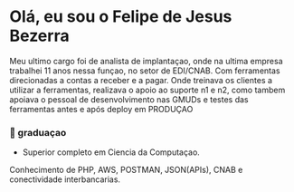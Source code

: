 # Olá, eu sou o Felipe de Jesus Bezerra

Meu ultimo cargo foi de analista de implantaçao, onde na ultima empresa trabalhei 11 anos nessa funçao, no setor de EDI/CNAB.
Com ferramentas direcionadas a contas a receber e a pagar. Onde treinava os clientes a utilizar a ferramentas, realizava o apoio ao suporte n1 e n2, 
como tambem apoiava o pessoal de desenvolvimento nas GMUDs e testes das ferramentas antes e após deploy em PRODUÇAO



### 🏫 graduaçao
- Superior completo em Ciencia da Computaçao.

Conhecimento de PHP, AWS, POSTMAN, JSON(APIs), CNAB e conectividade interbancarias.
